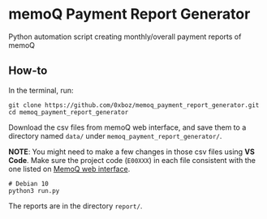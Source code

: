 # memoQ Payment Report Generator

Python automation script creating monthly/overall payment reports of memoQ

## How-to

In the terminal, run:

```shell
git clone https://github.com/0xboz/memoq_payment_report_generator.git
cd memoq_payment_report_generator
```

Download the csv files from memoQ web interface, and save them to a directory named `data/` under `memoq_payment_report_generator/`.

**NOTE**: You might need to make a few changes in those csv files using **VS Code**. Make sure the project code (`E00XXX`) in each file consistent with the one listed on [MemoQ web interface](https://terra.memoqworld.com/memoqweb/).

```shell
# Debian 10
python3 run.py
```

The reports are in the directory `report/`.
